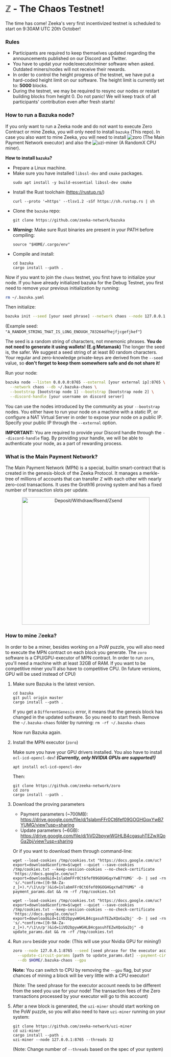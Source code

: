 # ℤ - The Chaos Testnet!

The time has come! Zeeka's very first incentivized testnet is scheduled to start
on 9:30AM UTC 20th October!

### Rules

 - Participants are required to keep themselves updated regarding the announcements published on our Discord and Twitter.
 - You have to updat your node/executor/miner software when asked. Outdated miners/nodes will not receive their rewards.
 - In order to control the height progress of the testnet, we have put a hard-coded height limit on our software. The height limit is currently set to: **5000** blocks.
 - During the testnet, we may be required to resync our nodes or restart building blocks from height 0. Do not panic! We will keep track of all participants' contribution even after fresh starts!

### How to run a Bazuka node?

If you only want to run a Zeeka node and do not want to execute Zero Contract or
mine Zeeka, you will only need to install `bazuka` (This repo). In case you also
want to mine Zeeka, you will need to install ![zoro](https://github.com/zeeka-network/zoro)
(The Main Payment Network executor) and also the ![uzi-miner](https://github.com/zeeka-network/uzi-miner)
(A RandomX CPU miner).

**How to install `bazuka`?**

 * Prepare a Linux machine.
 * Make sure you have installed `libssl-dev` and `cmake` packages.
    ```
    sudo apt install -y build-essential libssl-dev cmake
    ```
 * Install the Rust toolchain (https://rustup.rs/)
    ```
    curl --proto '=https' --tlsv1.2 -sSf https://sh.rustup.rs | sh
    ```
 * Clone the `bazuka` repo:
    ```
    git clone https://github.com/zeeka-network/bazuka
    ```
 * ***Warning:*** Make sure Rust binaries are present in your PATH before compiling:
    ```
    source "$HOME/.cargo/env"
    ```
 * Compile and install:
    ```
    cd bazuka
    cargo install --path .
    ```

Now if you want to join the `chaos` testnet, you first have to initialize your
node. If you have already initialized bazuka for the Debug Testnet, you first need
to remove your previous initialization by running:

```sh
rm ~/.bazuka.yaml
```

Then initialize:

```sh
bazuka init --seed [your seed phrase] --network chaos --node 127.0.0.1:8765
```

(Example seed: `"A_RANDOM_STRING_THAT_IS_LONG_ENOUGH_783264dfhejfjcgefjkef"`)

The seed is a random string of characters, not mnemonic phrases. **You do not need to generate it using wallets! (E.g Metamask)**
The longer the seed is, the safer. We suggest a seed string of at least 80 random characters. Your regular and zero-knowledge private-keys are derived from the `--seed` value, so **don't forget to keep them somewhere safe and do not share it**!

Run your node:

```sh
bazuka node --listen 0.0.0.0:8765 --external [your external ip]:8765 \
  --network chaos --db ~/.bazuka-chaos \
  --bootstrap [bootstrap node 1] --bootstrap [bootstrap node 2] \
  --discord-handle [your username on discord server]
```

You can use the nodes introduced by the community as your `--bootstrap` nodes.
You either have to run your node on a machine with a static IP, or configure a NAT
Virtual Server in order to expose your node on a public IP. Specify your public IP
through the `--external` option.

**IMPORTANT:** You are required to provide your Discord handle through the
`--discord-handle` flag. By providing your handle, we will be able to authenticate
your node, as a part of rewarding process.

### What is the Main Payment Network?

The Main Payment Network (MPN) is a special, builtin smart-contract that is
created in the genesis-block of the Zeeka Protocol. It manages a merkle-tree of
millions of accounts that can transfer ℤ with each other with nearly zero-cost
transactions. It uses the Groth16 proving system and has a fixed number of
transaction slots per update.

<p align="center">
    <img width="400" src="https://user-images.githubusercontent.com/4275654/188954000-450b32ad-c5e8-4714-9664-3afa40400508.png" alt="Deposit/Withdraw/Rsend/Zsend">
</p>

### How to mine ℤeeka?

In order to be a miner, besides working on a PoW puzzle, you will also need to
execute the MPN contract on each block you generate. The `zoro` software is
a CPU/GPU-executor of MPN contract. In order to run `zoro`, you'll need a machine
with at least 32GB of RAM. If you want to be competitive miner you'll also have to
competitive CPU. (In future versions, GPU will be used instead of CPU)

1. Make sure Bazuka is the latest version.

   ```
   cd bazuka
   git pull origin master
   cargo install --path .
   ```

   If you get a `DifferentGenesis` error, it means that the genesis block has changed
   in the updated software. So you need to start fresh. Remove the `~/.bazuka-chaos`
   folder by running: `rm -rf ~/.bazuka-chaos`

   Now run Bazuka again.

2. Install the MPN executor (`zoro`)

   Make sure you have your GPU drivers installed. You also have to install `ocl-icd-opencl-dev`! ***(Currently, only NVIDIA GPUs are supported!)***


   ```
   apt install ocl-icd-opencl-dev
   ```

   Then:

   ```
   git clone https://github.com/zeeka-network/zoro
   cd zoro
   cargo install --path .
   ```

3. Download the proving parameters

   - Payment parameters (~700MB): https://drive.google.com/file/d/1slabmFFr0Ct6fef09GOGHGqxYwB7YUMG/view?usp=sharing
   - Update parameters (~6GB): https://drive.google.com/file/d/1iVD2bpywWGHLB4cgasuhTEZwXQoGa2bj/view?usp=sharing

   Or if you want to download them through command-line:

   ```
   wget --load-cookies /tmp/cookies.txt "https://docs.google.com/uc?export=download&confirm=$(wget --quiet --save-cookies /tmp/cookies.txt --keep-session-cookies --no-check-certificate 'https://docs.google.com/uc?export=download&id=1slabmFFr0Ct6fef09GOGHGqxYwB7YUMG' -O- | sed -rn 's/.*confirm=([0-9A-Za-z_]+).*/\1\n/p')&id=1slabmFFr0Ct6fef09GOGHGqxYwB7YUMG" -O payment_params.dat && rm -rf /tmp/cookies.txt
   ```

   ```
   wget --load-cookies /tmp/cookies.txt "https://docs.google.com/uc?export=download&confirm=$(wget --quiet --save-cookies /tmp/cookies.txt --keep-session-cookies --no-check-certificate 'https://docs.google.com/uc?export=download&id=1iVD2bpywWGHLB4cgasuhTEZwXQoGa2bj' -O- | sed -rn 's/.*confirm=([0-9A-Za-z_]+).*/\1\n/p')&id=1iVD2bpywWGHLB4cgasuhTEZwXQoGa2bj" -O update_params.dat && rm -rf /tmp/cookies.txt
   ```

4. Run `zoro` beside your node: (This will use your Nvidia GPU for mining!)

   ```sh
   zoro --node 127.0.0.1:8765 --seed [seed phrase for the executor account] --network chaos \
     --update-circuit-params [path to update_params.dat] --payment-circuit-params [path to payment_params.dat] \
     --db $HOME/.bazuka-chaos --gpu
   ```

   **Note:** You can switch to CPU by removing the `--gpu` flag, but your chances of mining a block
   will be very little with a CPU executor!

   (Note: The seed phrase for the executor account needs to be different from the
   seed you use for your node! The transaction fees of the Zero transactions processed
   by your executor will go to this account)

5. After a new block is generated, the `uzi-miner` should start working on the PoW
  puzzle, so you will also need to have `uzi-miner` running on your system:

   ```
   git clone https://github.com/zeeka-network/uzi-miner
   cd uzi-miner
   cargo install --path .
   uzi-miner --node 127.0.0.1:8765 --threads 32
   ```

   (Note: Change number of `--threads` based on the spec of your system)
